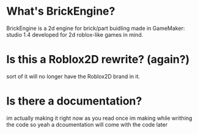 # What's BrickEngine?
BrickEngine is a 2d engine for brick/part buidling made in GameMaker: studio 1.4 developed for 2d roblox-like games in mind.

# Is this a Roblox2D rewrite? (again?)
sort of it will no longer have the Roblox2D brand in it.

# Is there a documentation?
im actually making it right now as you read once im making while writhing the code so yeah a dcoumentation will come with the code later

